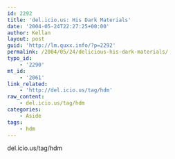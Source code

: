 ```yaml
---
id: 2292
title: 'del.icio.us: His Dark Materials'
date: '2004-05-24T22:27:25+00:00'
author: Kellan
layout: post
guid: 'http://lm.quxx.info/?p=2292'
permalink: /2004/05/24/delicious-his-dark-materials/
typo_id:
    - '2290'
mt_id:
    - '2061'
link_related:
    - 'http://del.icio.us/tag/hdm'
raw_content:
    - del.icio.us/tag/hdm
categories:
    - Aside
tags:
    - hdm
---
```


del.icio.us/tag/hdm